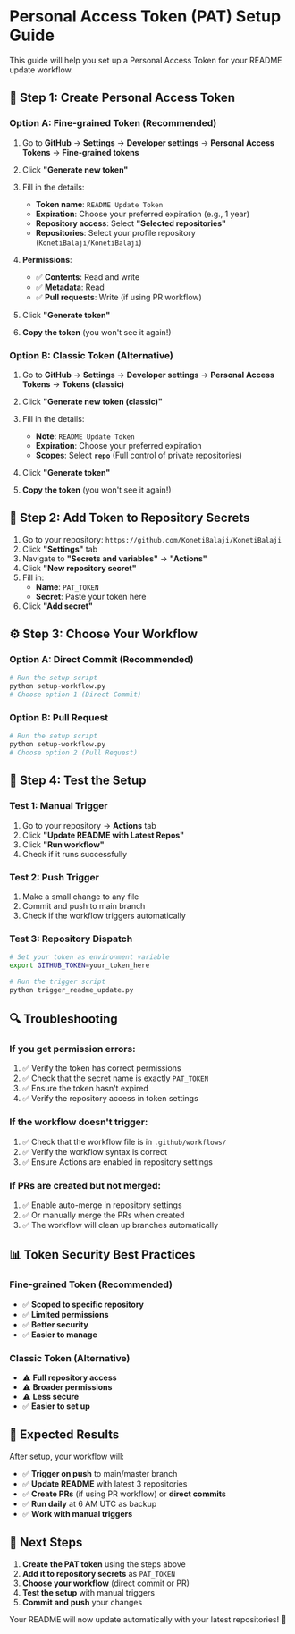 # Personal Access Token (PAT) Setup Guide

This guide will help you set up a Personal Access Token for your README update workflow.

## 🔐 **Step 1: Create Personal Access Token**

### **Option A: Fine-grained Token (Recommended)**
1. Go to **GitHub** → **Settings** → **Developer settings** → **Personal Access Tokens** → **Fine-grained tokens**
2. Click **"Generate new token"**
3. Fill in the details:
   - **Token name**: `README Update Token`
   - **Expiration**: Choose your preferred expiration (e.g., 1 year)
   - **Repository access**: Select **"Selected repositories"**
   - **Repositories**: Select your profile repository (`KonetiBalaji/KonetiBalaji`)

4. **Permissions**:
   - ✅ **Contents**: Read and write
   - ✅ **Metadata**: Read
   - ✅ **Pull requests**: Write (if using PR workflow)

5. Click **"Generate token"**
6. **Copy the token** (you won't see it again!)

### **Option B: Classic Token (Alternative)**
1. Go to **GitHub** → **Settings** → **Developer settings** → **Personal Access Tokens** → **Tokens (classic)**
2. Click **"Generate new token (classic)"**
3. Fill in the details:
   - **Note**: `README Update Token`
   - **Expiration**: Choose your preferred expiration
   - **Scopes**: Select **`repo`** (Full control of private repositories)

4. Click **"Generate token"**
5. **Copy the token** (you won't see it again!)

## 🔧 **Step 2: Add Token to Repository Secrets**

1. Go to your repository: `https://github.com/KonetiBalaji/KonetiBalaji`
2. Click **"Settings"** tab
3. Navigate to **"Secrets and variables"** → **"Actions"**
4. Click **"New repository secret"**
5. Fill in:
   - **Name**: `PAT_TOKEN`
   - **Secret**: Paste your token here
6. Click **"Add secret"**

## ⚙️ **Step 3: Choose Your Workflow**

### **Option A: Direct Commit (Recommended)**
```bash
# Run the setup script
python setup-workflow.py
# Choose option 1 (Direct Commit)
```

### **Option B: Pull Request**
```bash
# Run the setup script  
python setup-workflow.py
# Choose option 2 (Pull Request)
```

## 🧪 **Step 4: Test the Setup**

### **Test 1: Manual Trigger**
1. Go to your repository → **Actions** tab
2. Click **"Update README with Latest Repos"**
3. Click **"Run workflow"**
4. Check if it runs successfully

### **Test 2: Push Trigger**
1. Make a small change to any file
2. Commit and push to main branch
3. Check if the workflow triggers automatically

### **Test 3: Repository Dispatch**
```bash
# Set your token as environment variable
export GITHUB_TOKEN=your_token_here

# Run the trigger script
python trigger_readme_update.py
```

## 🔍 **Troubleshooting**

### **If you get permission errors:**
1. ✅ Verify the token has correct permissions
2. ✅ Check that the secret name is exactly `PAT_TOKEN`
3. ✅ Ensure the token hasn't expired
4. ✅ Verify the repository access in token settings

### **If the workflow doesn't trigger:**
1. ✅ Check that the workflow file is in `.github/workflows/`
2. ✅ Verify the workflow syntax is correct
3. ✅ Ensure Actions are enabled in repository settings

### **If PRs are created but not merged:**
1. ✅ Enable auto-merge in repository settings
2. ✅ Or manually merge the PRs when created
3. ✅ The workflow will clean up branches automatically

## 📊 **Token Security Best Practices**

### **Fine-grained Token (Recommended)**
- ✅ **Scoped to specific repository**
- ✅ **Limited permissions**
- ✅ **Better security**
- ✅ **Easier to manage**

### **Classic Token (Alternative)**
- ⚠️ **Full repository access**
- ⚠️ **Broader permissions**
- ⚠️ **Less secure**
- ✅ **Easier to set up**

## 🎯 **Expected Results**

After setup, your workflow will:
- ✅ **Trigger on push** to main/master branch
- ✅ **Update README** with latest 3 repositories
- ✅ **Create PRs** (if using PR workflow) or **direct commits**
- ✅ **Run daily** at 6 AM UTC as backup
- ✅ **Work with manual triggers**

## 🚀 **Next Steps**

1. **Create the PAT token** using the steps above
2. **Add it to repository secrets** as `PAT_TOKEN`
3. **Choose your workflow** (direct commit or PR)
4. **Test the setup** with manual triggers
5. **Commit and push** your changes

Your README will now update automatically with your latest repositories! 🎉
